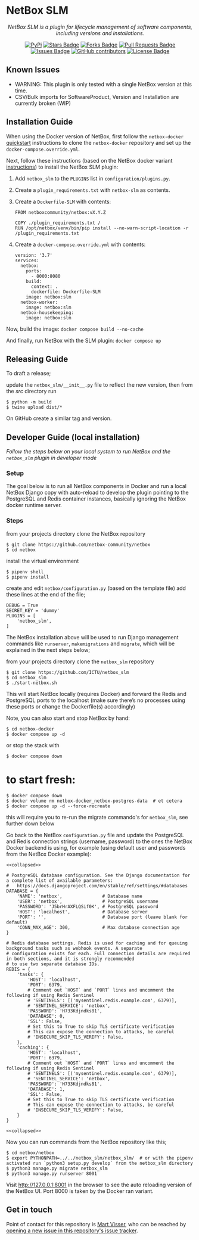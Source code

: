# NetBox SLM

<p align="center"><i>NetBox SLM is a plugin for lifecycle management of software components, including versions and installations.</i></p>

<div align="center">
<a href="https://pypi.org/project/netbox_slm/"><img src="https://img.shields.io/pypi/v/netbox_slm" alt="PyPi"/></a>
<a href="https://github.com/ICTU/netbox_slm/stargazers"><img src="https://img.shields.io/github/stars/ICTU/netbox_slm" alt="Stars Badge"/></a>
<a href="https://github.com/ICTU/netbox_slm/network/members"><img src="https://img.shields.io/github/forks/ICTU/netbox_slm" alt="Forks Badge"/></a>
<a href="https://github.com/ICTU/netbox_slm/pulls"><img src="https://img.shields.io/github/issues-pr/ICTU/netbox_slm" alt="Pull Requests Badge"/></a>
<a href="https://github.com/ICTU/netbox_slm/issues"><img src="https://img.shields.io/github/issues/ICTU/netbox_slm" alt="Issues Badge"/></a>
<a href="https://github.com/ICTU/netbox_slm/graphs/contributors"><img alt="GitHub contributors" src="https://img.shields.io/github/contributors/ICTU/netbox_slm?color=2b9348"></a>
<a href="https://github.com/ICTU/netbox_slm/blob/master/LICENSE"><img src="https://img.shields.io/github/license/ICTU/netbox_slm?color=2b9348" alt="License Badge"/></a>
</div>


## Known Issues

- WARNING: This plugin is only tested with a single NetBox version at this time.
- CSV/Bulk imports for SoftwareProduct, Version and Installation are currently broken (WIP)

## Installation Guide

When using the Docker version of NetBox, first follow the `netbox-docker` [quickstart](https://github.com/netbox-community/netbox-docker#quickstart) instructions to clone the `netbox-docker` repository and set up the ``docker-compose.override.yml``.

Next, follow these instructions (based on the NetBox docker variant
[instructions](https://github.com/netbox-community/netbox-docker/wiki/Configuration#custom-configuration-files))
to install the NetBox SLM plugin:

1. Add ``netbox_slm`` to the ``PLUGINS`` list in
   ``configuration/plugins.py``.
2. Create a ``plugin_requirements.txt`` with ``netbox-slm`` as
   contents.
3. Create a ``Dockerfile-SLM`` with contents:

   ```
   FROM netboxcommunity/netbox:vX.Y.Z

   COPY ./plugin_requirements.txt /
   RUN /opt/netbox/venv/bin/pip install --no-warn-script-location -r /plugin_requirements.txt
   ```

4. Create a ``docker-compose.override.yml`` with contents:

   ```
   version: '3.7'
   services:
     netbox:
       ports:
         - 8000:8080
       build:
         context: .
         dockerfile: Dockerfile-SLM
       image: netbox:slm
     netbox-worker:
       image: netbox:slm
     netbox-housekeeping:
       image: netbox:slm
   ```

Now, build the image: ``docker compose build --no-cache``

And finally, run NetBox with the SLM plugin: ``docker compose up``

## Releasing Guide

To draft a release;

update the `netbox_slm/__init__.py` file to reflect the new version, then from the *src*
directory run

   ```
   $ python -m build
   $ twine upload dist/*
   ```

On GitHub create a similar tag and version.


## Developer Guide (local installation)

*Follow the steps below on your local system to run NetBox and the
`netbox_slm` plugin in developer mode*

### Setup

The goal below is to run all NetBox components in Docker and run a local
NetBox Django copy with auto-reload to develop the plugin pointing to
the PostgreSQL and Redis container instances, basically ignoring the
NetBox docker runtime server.

### Steps

from your projects directory clone the NetBox repository

   ```
   $ git clone https://github.com/netbox-community/netbox
   $ cd netbox
   ```
   
install the virtual environment
   
   ```
   $ pipenv shell
   $ pipenv install
   ```

create and edit `netbox/configuration.py` (based on the template file) add these lines at the end of the file;
   
   ```
   DEBUG = True
   SECRET_KEY = 'dummy'
   PLUGINS = [
       'netbox_slm',
   ]
   ```

The NetBox installation above will be used to run Django management
commands like `runserver`, `makemigrations` and `migrate`, which will be
explained in the next steps below;

from your projects directory clone the `netbox_slm` repository

   ```
   $ git clone https://github.com/ICTU/netbox_slm
   $ cd netbox_slm
   $ ./start-netbox.sh
   ```
   
This will start NetBox locally (requires Docker) and forward the Redis
and PostgreSQL ports to the localhost (make sure there’s no processes
using these ports or change the Dockerfile(s) accordingly)

Note, you can also start and stop NetBox by hand:

   ```
   $ cd netbox-docker
   $ docker compose up -d
   ```
   
or stop the stack with

   ```
   $ docker compose down
   ```
   
# to start fresh:

   ```
   $ docker compose down
   $ docker volume rm netbox-docker_netbox-postgres-data  # et cetera
   $ docker compose up -d --force-recreate
   ```
   
this will require you to re-run the migrate commando's for `netbox_slm`, see further down below

Go back to the NetBox `configuration.py` file and update the PostgreSQL and
Redis connection strings (username, password) to the ones the NetBox
Docker backend is using, for example (using default user and passwords
from the NetBox Docker example):

   ```
   <<collapsed>>

   # PostgreSQL database configuration. See the Django documentation for a complete list of available parameters:
   #   https://docs.djangoproject.com/en/stable/ref/settings/#databases
   DATABASE = {
       'NAME': 'netbox',               # Database name
       'USER': 'netbox',               # PostgreSQL username
       'PASSWORD': 'J5brHrAXFLQSif0K', # PostgreSQL password
       'HOST': 'localhost',            # Database server
       'PORT': '',                     # Database port (leave blank for default)
       'CONN_MAX_AGE': 300,            # Max database connection age
   }

   # Redis database settings. Redis is used for caching and for queuing background tasks such as webhook events. A separate
   # configuration exists for each. Full connection details are required in both sections, and it is strongly recommended
   # to use two separate database IDs.
   REDIS = {
       'tasks': {
           'HOST': 'localhost',
           'PORT': 6379,
           # Comment out `HOST` and `PORT` lines and uncomment the following if using Redis Sentinel
           # 'SENTINELS': [('mysentinel.redis.example.com', 6379)],
           # 'SENTINEL_SERVICE': 'netbox',
           'PASSWORD': 'H733Kdjndks81',
           'DATABASE': 0,
           'SSL': False,
           # Set this to True to skip TLS certificate verification
           # This can expose the connection to attacks, be careful
           # 'INSECURE_SKIP_TLS_VERIFY': False,
       },
       'caching': {
           'HOST': 'localhost',
           'PORT': 6379,
           # Comment out `HOST` and `PORT` lines and uncomment the following if using Redis Sentinel
           # 'SENTINELS': [('mysentinel.redis.example.com', 6379)],
           # 'SENTINEL_SERVICE': 'netbox',
           'PASSWORD': 'H733Kdjndks81',
           'DATABASE': 1,
           'SSL': False,
           # Set this to True to skip TLS certificate verification
           # This can expose the connection to attacks, be careful
           # 'INSECURE_SKIP_TLS_VERIFY': False,
       }
   }

   <<collapsed>>
   ```
   
Now you can run commands from the NetBox repository like this;

   ```
   $ cd netbox/netbox
   $ export PYTHONPATH=../../netbox_slm/netbox_slm/  # or with the pipenv activated run `python3 setup.py develop` from the netbox_slm directory
   $ python3 manage.py migrate netbox_slm
   $ python3 manage.py runserver 8001
   ```

Visit http://127.0.0.1:8001 in the browser to see the auto reloading version of the NetBox UI.
Port 8000 is taken by the Docker ran variant.


## Get in touch

Point of contact for this repository is [Mart Visser](https://github.com/MartVisser), who can be reached by [opening a new issue in this repository's issue tracker](https://github.com/ICTU/netbox_slm/issues/new).
